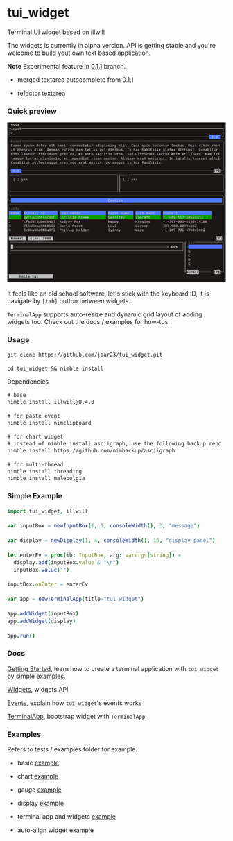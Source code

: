 # tui_widget

Terminal UI widget based on [illwill](https://github.com/johnnovak/illwill/tree/master)

The widgets is currently in alpha version. API is getting stable and you're welcome to build yout own text based application. 

**Note** Experimental feature in [0.1.1](https://github.com/jaar23/tui_widget/tree/0.1.1) branch.

- merged textarea autocomplete from 0.1.1

- refactor textarea 

### Quick preview

![preview](./docs/images/tui_widget.gif)

It feels like an old school software, let's stick with the keyboard :D, it is navigate by `[tab]` button between widgets.

`TerminalApp` supports auto-resize and dynamic grid layout of adding widgets too. Check out the docs / examples for how-tos.

### Usage
```shell
git clone https://github.com/jaar23/tui_widget.git

cd tui_widget && nimble install
```

Dependencies

```shell
# base
nimble install illwill@0.4.0

# for paste event
nimble install nimclipboard

# for chart widget
# instead of nimble install asciigraph, use the following backup repo
nimble install https://github.com/nimbackup/asciigraph

# for multi-thread
nimble install threading
nimble install malebolgia
```

### Simple Example

```nim
import tui_widget, illwill

var inputBox = newInputBox(1, 1, consoleWidth(), 3, "message")

var display = newDisplay(1, 4, consoleWidth(), 16, "display panel") 

let enterEv = proc(ib: InputBox, arg: varargs[string]) =
  display.add(inputBox.value & "\n")
  inputBox.value("")

inputBox.onEnter = enterEv

var app = newTerminalApp(title="tui widget")

app.addWidget(inputBox)
app.addWidget(display)

app.run()
```

### Docs

[Getting Started](./docs/getting-started.md), learn how to create a terminal application with `tui_widget` by simple examples.

[Widgets](./docs/widgets.md), widgets API

[Events](./docs/events.md), explain how `tui_widget`'s events works

[TerminalApp](./docs/terminal-app.md), bootstrap widget with `TerminalApp`.

### Examples

Refers to tests / examples folder for example.

- basic [example](./tests/tui_test.nim)

- chart [example](./tests/chart_test.nim)

- gauge [example](./tests/gauge_test.nim)

- display [example](./tests/display_test.nim)

- terminal app and widgets [example](./examples/dir.nim)
  
- auto-align widget [example](./tests/auto_align.nim)
